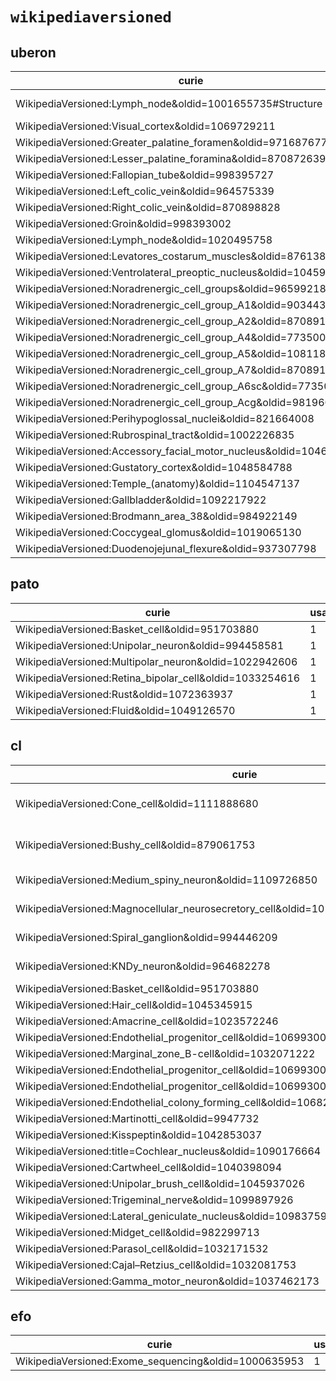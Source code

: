 # `wikipediaversioned`

## uberon

| curie                                                              |   usages | nodes                                                                                                                            |
|--------------------------------------------------------------------|----------|----------------------------------------------------------------------------------------------------------------------------------|
| WikipediaVersioned:Lymph_node&oldid=1001655735#Structure           |        2 | [UBERON:8410033](http://purl.obolibrary.org/obo/UBERON_8410033), [UBERON:8410034](http://purl.obolibrary.org/obo/UBERON_8410034) |
| WikipediaVersioned:Visual_cortex&oldid=1069729211                  |        1 | [UBERON:0002436](http://purl.obolibrary.org/obo/UBERON_0002436)                                                                  |
| WikipediaVersioned:Greater_palatine_foramen&oldid=971687677        |        1 | [UBERON:7500083](http://purl.obolibrary.org/obo/UBERON_7500083)                                                                  |
| WikipediaVersioned:Lesser_palatine_foramina&oldid=870872639        |        1 | [UBERON:7500084](http://purl.obolibrary.org/obo/UBERON_7500084)                                                                  |
| WikipediaVersioned:Fallopian_tube&oldid=998395727                  |        1 | [UBERON:8410010](http://purl.obolibrary.org/obo/UBERON_8410010)                                                                  |
| WikipediaVersioned:Left_colic_vein&oldid=964575339                 |        1 | [UBERON:8410017](http://purl.obolibrary.org/obo/UBERON_8410017)                                                                  |
| WikipediaVersioned:Right_colic_vein&oldid=870898828                |        1 | [UBERON:8410018](http://purl.obolibrary.org/obo/UBERON_8410018)                                                                  |
| WikipediaVersioned:Groin&oldid=998393002                           |        1 | [UBERON:8410021](http://purl.obolibrary.org/obo/UBERON_8410021)                                                                  |
| WikipediaVersioned:Lymph_node&oldid=1020495758                     |        1 | [UBERON:8410032](http://purl.obolibrary.org/obo/UBERON_8410032)                                                                  |
| WikipediaVersioned:Levatores_costarum_muscles&oldid=876138804      |        1 | [UBERON:8410070](http://purl.obolibrary.org/obo/UBERON_8410070)                                                                  |
| WikipediaVersioned:Ventrolateral_preoptic_nucleus&oldid=1045973404 |        1 | [UBERON:8440014](http://purl.obolibrary.org/obo/UBERON_8440014)                                                                  |
| WikipediaVersioned:Noradrenergic_cell_groups&oldid=965992184       |        1 | [UBERON:8440015](http://purl.obolibrary.org/obo/UBERON_8440015)                                                                  |
| WikipediaVersioned:Noradrenergic_cell_group_A1&oldid=903443213     |        1 | [UBERON:8440016](http://purl.obolibrary.org/obo/UBERON_8440016)                                                                  |
| WikipediaVersioned:Noradrenergic_cell_group_A2&oldid=870891895     |        1 | [UBERON:8440017](http://purl.obolibrary.org/obo/UBERON_8440017)                                                                  |
| WikipediaVersioned:Noradrenergic_cell_group_A4&oldid=773500348     |        1 | [UBERON:8440018](http://purl.obolibrary.org/obo/UBERON_8440018)                                                                  |
| WikipediaVersioned:Noradrenergic_cell_group_A5&oldid=1081186383    |        1 | [UBERON:8440019](http://purl.obolibrary.org/obo/UBERON_8440019)                                                                  |
| WikipediaVersioned:Noradrenergic_cell_group_A7&oldid=870891935     |        1 | [UBERON:8440021](http://purl.obolibrary.org/obo/UBERON_8440021)                                                                  |
| WikipediaVersioned:Noradrenergic_cell_group_A6sc&oldid=773500411   |        1 | [UBERON:8440022](http://purl.obolibrary.org/obo/UBERON_8440022)                                                                  |
| WikipediaVersioned:Noradrenergic_cell_group_Acg&oldid=981960786    |        1 | [UBERON:8440023](http://purl.obolibrary.org/obo/UBERON_8440023)                                                                  |
| WikipediaVersioned:Perihypoglossal_nuclei&oldid=821664008          |        1 | [UBERON:8440028](http://purl.obolibrary.org/obo/UBERON_8440028)                                                                  |
| WikipediaVersioned:Rubrospinal_tract&oldid=1002226835              |        1 | [UBERON:8440029](http://purl.obolibrary.org/obo/UBERON_8440029)                                                                  |
| WikipediaVersioned:Accessory_facial_motor_nucleus&oldid=1046234765 |        1 | [UBERON:8440037](http://purl.obolibrary.org/obo/UBERON_8440037)                                                                  |
| WikipediaVersioned:Gustatory_cortex&oldid=1048584788               |        1 | [UBERON:8440075](http://purl.obolibrary.org/obo/UBERON_8440075)                                                                  |
| WikipediaVersioned:Temple_(anatomy)&oldid=1104547137               |        1 | [UBERON:8480027](http://purl.obolibrary.org/obo/UBERON_8480027)                                                                  |
| WikipediaVersioned:Gallbladder&oldid=1092217922                    |        1 | [UBERON:0002110](http://purl.obolibrary.org/obo/UBERON_0002110)                                                                  |
| WikipediaVersioned:Brodmann_area_38&oldid=984922149                |        1 | [UBERON:0006479](http://purl.obolibrary.org/obo/UBERON_0006479)                                                                  |
| WikipediaVersioned:Coccygeal_glomus&oldid=1019065130               |        1 | [UBERON:8410076](http://purl.obolibrary.org/obo/UBERON_8410076)                                                                  |
| WikipediaVersioned:Duodenojejunal_flexure&oldid=937307798          |        1 | [UBERON:8410000](http://purl.obolibrary.org/obo/UBERON_8410000)                                                                  |

## pato

| curie                                                   |   usages | nodes                                                       |
|---------------------------------------------------------|----------|-------------------------------------------------------------|
| WikipediaVersioned:Basket_cell&oldid=951703880          |        1 | [PATO:0070002](http://purl.obolibrary.org/obo/PATO_0070002) |
| WikipediaVersioned:Unipolar_neuron&oldid=994458581      |        1 | [PATO:0070025](http://purl.obolibrary.org/obo/PATO_0070025) |
| WikipediaVersioned:Multipolar_neuron&oldid=1022942606   |        1 | [PATO:0070026](http://purl.obolibrary.org/obo/PATO_0070026) |
| WikipediaVersioned:Retina_bipolar_cell&oldid=1033254616 |        1 | [PATO:0070042](http://purl.obolibrary.org/obo/PATO_0070042) |
| WikipediaVersioned:Rust&oldid=1072363937                |        1 | [PATO:0070059](http://purl.obolibrary.org/obo/PATO_0070059) |
| WikipediaVersioned:Fluid&oldid=1049126570               |        1 | [PATO:0080001](http://purl.obolibrary.org/obo/PATO_0080001) |

## cl

| curie                                                                                       |   usages | nodes                                                                                                                                                                     |
|---------------------------------------------------------------------------------------------|----------|---------------------------------------------------------------------------------------------------------------------------------------------------------------------------|
| WikipediaVersioned:Cone_cell&oldid=1111888680                                               |        3 | [CL:0003048](http://purl.obolibrary.org/obo/CL_0003048), [CL:0003049](http://purl.obolibrary.org/obo/CL_0003049), [CL:0003050](http://purl.obolibrary.org/obo/CL_0003050) |
| WikipediaVersioned:Bushy_cell&oldid=879061753                                               |        3 | [CL:4023162](http://purl.obolibrary.org/obo/CL_4023162), [CL:4023163](http://purl.obolibrary.org/obo/CL_4023163), [CL:4023164](http://purl.obolibrary.org/obo/CL_4023164) |
| WikipediaVersioned:Medium_spiny_neuron&oldid=1109726850                                     |        2 | [CL:4023026](http://purl.obolibrary.org/obo/CL_4023026), [CL:4023029](http://purl.obolibrary.org/obo/CL_4023029)                                                          |
| WikipediaVersioned:Magnocellular_neurosecretory_cell&oldid=1021059931                       |        2 | [CL:4023108](http://purl.obolibrary.org/obo/CL_4023108), [CL:4023109](http://purl.obolibrary.org/obo/CL_4023109)                                                          |
| WikipediaVersioned:Spiral_ganglion&oldid=994446209                                          |        2 | [CL:4023115](http://purl.obolibrary.org/obo/CL_4023115), [CL:4023116](http://purl.obolibrary.org/obo/CL_4023116)                                                          |
| WikipediaVersioned:KNDy_neuron&oldid=964682278                                              |        2 | [CL:4023125](http://purl.obolibrary.org/obo/CL_4023125), [CL:4023128](http://purl.obolibrary.org/obo/CL_4023128)                                                          |
| WikipediaVersioned:Basket_cell&oldid=951703880                                              |        1 | [CL:0000118](http://purl.obolibrary.org/obo/CL_0000118)                                                                                                                   |
| WikipediaVersioned:Hair_cell&oldid=1045345915                                               |        1 | [CL:0000202](http://purl.obolibrary.org/obo/CL_0000202)                                                                                                                   |
| WikipediaVersioned:Amacrine_cell&oldid=1023572246                                           |        1 | [CL:0000561](http://purl.obolibrary.org/obo/CL_0000561)                                                                                                                   |
| WikipediaVersioned:Endothelial_progenitor_cell&oldid=1069930016                             |        1 | [CL:0002619](http://purl.obolibrary.org/obo/CL_0002619)                                                                                                                   |
| WikipediaVersioned:Marginal_zone_B-cell&oldid=1032071222                                    |        1 | [CL:0009060](http://purl.obolibrary.org/obo/CL_0009060)                                                                                                                   |
| WikipediaVersioned:Endothelial_progenitor_cell&oldid=1069930016#Colony_forming_unit_–_Hill  |        1 | [CL:0009085](http://purl.obolibrary.org/obo/CL_0009085)                                                                                                                   |
| WikipediaVersioned:Endothelial_progenitor_cell&oldid=1069930016#Circulating_angiogenic_cell |        1 | [CL:0009088](http://purl.obolibrary.org/obo/CL_0009088)                                                                                                                   |
| WikipediaVersioned:Endothelial_colony_forming_cell&oldid=1068242094                         |        1 | [CL:0009090](http://purl.obolibrary.org/obo/CL_0009090)                                                                                                                   |
| WikipediaVersioned:Martinotti_cell&oldid=9947732                                            |        1 | [CL:4023076](http://purl.obolibrary.org/obo/CL_4023076)                                                                                                                   |
| WikipediaVersioned:Kisspeptin&oldid=1042853037                                              |        1 | [CL:4023124](http://purl.obolibrary.org/obo/CL_4023124)                                                                                                                   |
| WikipediaVersioned:title=Cochlear_nucleus&oldid=1090176664                                  |        1 | [CL:4023158](http://purl.obolibrary.org/obo/CL_4023158)                                                                                                                   |
| WikipediaVersioned:Cartwheel_cell&oldid=1040398094                                          |        1 | [CL:4023160](http://purl.obolibrary.org/obo/CL_4023160)                                                                                                                   |
| WikipediaVersioned:Unipolar_brush_cell&oldid=1045937026                                     |        1 | [CL:4023161](http://purl.obolibrary.org/obo/CL_4023161)                                                                                                                   |
| WikipediaVersioned:Trigeminal_nerve&oldid=1099897926                                        |        1 | [CL:4023169](http://purl.obolibrary.org/obo/CL_4023169)                                                                                                                   |
| WikipediaVersioned:Lateral_geniculate_nucleus&oldid=1098375993                              |        1 | [CL:4023187](http://purl.obolibrary.org/obo/CL_4023187)                                                                                                                   |
| WikipediaVersioned:Midget_cell&oldid=982299713                                              |        1 | [CL:4023188](http://purl.obolibrary.org/obo/CL_4023188)                                                                                                                   |
| WikipediaVersioned:Parasol_cell&oldid=1032171532                                            |        1 | [CL:4023189](http://purl.obolibrary.org/obo/CL_4023189)                                                                                                                   |
| WikipediaVersioned:Cajal–Retzius_cell&oldid=1032081753                                      |        1 | [CL:0000695](http://purl.obolibrary.org/obo/CL_0000695)                                                                                                                   |
| WikipediaVersioned:Gamma_motor_neuron&oldid=1037462173                                      |        1 | [CL:0008037](http://purl.obolibrary.org/obo/CL_0008037)                                                                                                                   |

## efo

| curie                                                |   usages | nodes                                               |
|------------------------------------------------------|----------|-----------------------------------------------------|
| WikipediaVersioned:Exome_sequencing&oldid=1000635953 |        1 | [EFO:0005396](http://www.ebi.ac.uk/efo/EFO_0005396) |

